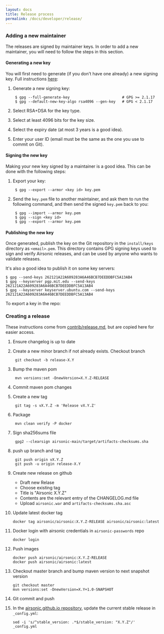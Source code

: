 ```yaml
---
layout: docs
title: Release process
permalink: /docs/developer/release/
---
```


### Adding a new maintainer

The releases are signed by maintainer keys. In order to add a new maintainer,
you will need to follow the steps in this section.

#### Generating a new key

You will first need to generate (if you don't have one already) a new signing key. Full instructions
[here](https://help.github.com/en/github/authenticating-to-github/generating-a-new-gpg-key):

1. Generate a new signing key:

        $ gpg --full-generate-key                        # GPG >= 2.1.17
        $ gpg --default-new-key-algo rsa4096 --gen-key   # GPG < 2.1.17

2. Select RSA+DSA for the key type.

3. Select at least 4096 bits for the key size.

4. Select the expiry date (at most 3 years is a good idea).

5. Enter your user ID (email must be the same as the one you use to commit on Git).

#### Signing the new key

Making your new key signed by a maintainer is a good idea. This can be done
with the following steps:

1. Export your key:

        $ gpg --export --armor <key id> key.pem

2. Send the `key.pem` file to another maintainer, and ask them to run the
   following command, and then send the signed `key.pem` back to you:

        $ gpg --import --armor key.pem
        $ gpg --sign <key id>
        $ gpg --export --armor key.pem

#### Publishing the new key

Once generated, publish the key on the Git repository in the `install/keys`
directory as `<email>.pem`.  This directory contains GPG signing keys used to
sign and verify Airsonic releases, and can be used by anyone who wants to
validate releases.

It's also a good idea to publish it on some key servers:

    $ gpg --send-keys 262121A22A609283A6A46BCB7DEEDDBFC5A13AB4
    $ gpg --keyserver pgp.mit.edu --send-keys 262121A22A609283A6A46BCB7DEEDDBFC5A13AB4
    $ gpg --keyserver keyserver.ubuntu.com --send-keys 262121A22A609283A6A46BCB7DEEDDBFC5A13AB4

To export a key in the repo:

### Creating a release

These instructions come from [contrib/release.md](https://github.com/airsonic/airsonic/blob/master/contrib/release.md), but are copied here for easier access.

1. Ensure changelog is up to date

2. Create a new minor branch if not already exists. Checkout branch

        git checkout -b release-X.Y

3. Bump the maven pom

        mvn versions:set -DnewVersion=X.Y.Z-RELEASE

4. Commit maven pom changes


5. Create a new tag

        git tag -s vX.Y.Z -m 'Release vX.Y.Z' 

6. Package

        mvn clean verify -P docker

7. Sign sha256sums file

        gpg2 --clearsign airsonic-main/target/artifacts-checksums.sha

8. push up branch and tag

        git push origin vX.Y.Z
        git push -u origin release-X.Y

9. Create new release on github

   - Draft new Relase
   - Choose existing tag
   - Title is "Airsonic X.Y.Z"
   - Contents are the relevant entry of the CHANGELOG.md file
   - Upload `airsonic.war` and `artifacts-checksums.sha.asc`

10. Update latest docker tag

        docker tag airsonic/airsonic:X.Y.Z-RELEASE airsonic/airsonic:latest

11. Docker login with airsonic credentials in `airsonic-passwords` repo

        docker login

12. Push images

        docker push airsonic/airsonic:X.Y.Z-RELEASE
        docker push airsonic/airsonic:latest

13. Checkout master branch and bump maven version to next snapshot version

        git checkout master
        mvn versions:set -DnewVersion=X.Y+1.0-SNAPSHOT

14. Git commit and push

15. In the [airsonic.github.io repository](https://github.com/airsonic/airsonic.github.io/),
    update the current stable release in `_config.yml`:

        sed -i 's/^stable_version: .*$/stable_version: "X.Y.Z"/' _config.yml
